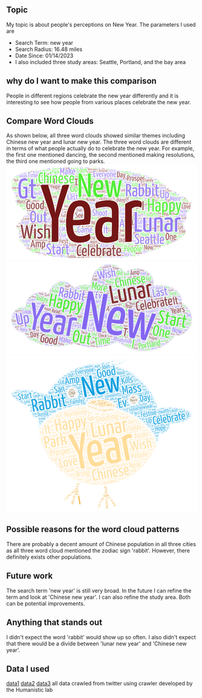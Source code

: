 ## Topic
My topic is about people's perceptions on New Year. The parameters I used are
<ul>
    <li>Search Term: new year</li>
    <li>Search Radius: 16.48 miles</li>
    <li>Date Since: 01/14/2023</li>
    <li>I also included three study areas: Seattle, Portland, and the bay area</li>
</ul>

## why do I want to make this comparison
People in different regions celebrate the new year differently and it is interesting to see how people from various places celebrate the new year.

## Compare Word Clouds
As shown below, all three word clouds showed similar themes including Chinese new year and lunar new year. The three word clouds are different in terms of what people actually do to celebrate the new year. For example, the first one mentioned dancing, the second mentioned making resolutions, the third one mentioned going to parks.
![word cloud 1](img/word_art_1.png)
![word cloud 2](img/word_art_2.png)
![word cloud 3](img/word_art_3.png)

## Possible reasons for the word cloud patterns 
There are probably a decent amount of Chinese population in all three cities as all three word cloud mentioned the zodiac sign 'rabbit'. However, there definitely exists other populations.

## Future work
The search term 'new year' is still very broad. In the future I can refine the term and look at 'Chinese new year'. I can also refine the study area. Both can be potential improvements.

## Anything that stands out
I didn't expect the word 'rabbit' would show up so often. I also didn't expect that there would be a divide between 'lunar new year' and 'Chinese new year'.

## Data I used
[data1](assets/twsearch_result1.csv)
[data2](assets/twsearch_result2.csv)
[data3](assets/twsearch_result3.csv)
all data crawled from twitter using crawler developed by the Humanistic lab
